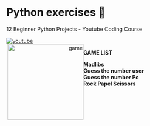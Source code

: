 <h1>Python exercises 🐍</h1>
<p>12 Beginner Python Projects - Youtube Coding Course </p>
<a href="https://www.youtube.com/watch?v=8ext9G7xspg&list=LL&index=12"><img alt="youtube" src="https://img.shields.io/badge/YouTube-FF0000?style=for-the-badge&logo=youtube&logoColor=white"></a>
<br>
<div style="display:flex">
<div align="right">
<img alt="game" src="https://m.media-amazon.com/images/I/61MG5AeRIaL.png" width="200" height="200" align="right">
</div>
<div align="left">
<p><b>GAME LIST</B></P>
<p><b>Madlibs</b><br>
<b>Guess the number user</b><br>
<b>Guess the number Pc</b><br>
<b>Rock Papel Scissors</b><br>
</p>
</div>
</div>
